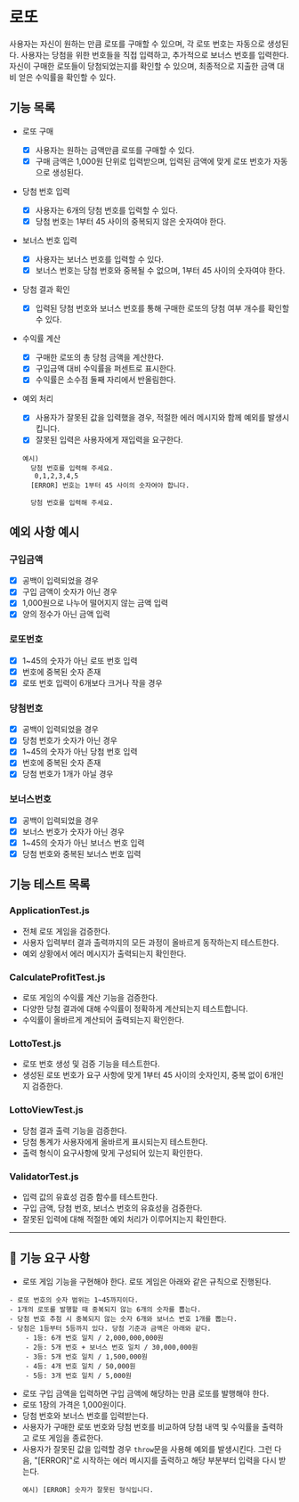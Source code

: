 # 로또

사용자는 자신이 원하는 만큼 로또를 구매할 수 있으며, 각 로또 번호는 자동으로 생성된다. 사용자는 당첨을 위한 번호들을 직접 입력하고, 추가적으로 보너스 번호를 입력한다. 자신이 구매한 로또들이 당첨되었는지를 확인할 수 있으며, 최종적으로 지출한 금액 대비 얻은 수익률을 확인할 수 있다.

## 기능 목록

- 로또 구매

  - [x] 사용자는 원하는 금액만큼 로또를 구매할 수 있다.
  - [x] 구매 금액은 1,000원 단위로 입력받으며, 입력된 금액에 맞게 로또 번호가 자동으로 생성된다.

- 당첨 번호 입력

  - [x] 사용자는 6개의 당첨 번호를 입력할 수 있다.
  - [x] 당첨 번호는 1부터 45 사이의 중복되지 않은 숫자여야 한다.

- 보너스 번호 입력

  - [x] 사용자는 보너스 번호를 입력할 수 있다.
  - [x] 보너스 번호는 당첨 번호와 중복될 수 없으며, 1부터 45 사이의 숫자여야 한다.

- 당첨 결과 확인

  - [x] 입력된 당첨 번호와 보너스 번호를 통해 구매한 로또의 당첨 여부 개수를 확인할 수 있다.

- 수익률 계산

  - [x] 구매한 로또의 총 당첨 금액을 계산한다.
  - [x] 구입금액 대비 수익률을 퍼센트로 표시한다.
  - [x] 수익률은 소수점 둘째 자리에서 반올림한다.

- 예외 처리

  - [x] 사용자가 잘못된 값을 입력했을 경우, 적절한 에러 메시지와 함께 예외를 발생시킵니다.
  - [x] 잘못된 입력은 사용자에게 재입력을 요구한다.

  ```
  예시)
    당첨 번호를 입력해 주세요.
     0,1,2,3,4,5
    [ERROR] 번호는 1부터 45 사이의 숫자여야 합니다.

    당첨 번호를 입력해 주세요.
  ```

## 예외 사항 예시

### 구입금액

- [x] 공백이 입력되었을 경우
- [x] 구입 금액이 숫자가 아닌 경우
- [x] 1,000원으로 나누어 떨어지지 않는 금액 입력
- [x] 양의 정수가 아닌 금액 입력

### 로또번호

- [x] 1~45의 숫자가 아닌 로또 번호 입력
- [x] 번호에 중복된 숫자 존재
- [x] 로또 번호 입력이 6개보다 크거나 작을 경우

### 당첨번호

- [x] 공백이 입력되었을 경우
- [x] 당첨 번호가 숫자가 아닌 경우
- [x] 1~45의 숫자가 아닌 당첨 번호 입력
- [x] 번호에 중복된 숫자 존재
- [x] 당첨 번호가 1개가 아닐 경우

### 보너스번호

- [x] 공백이 입력되었을 경우
- [x] 보너스 번호가 숫자가 아닌 경우
- [x] 1~45의 숫자가 아닌 보너스 번호 입력
- [x] 당첨 번호와 중복된 보너스 번호 입력

## 기능 테스트 목록

### ApplicationTest.js

- 전체 로또 게임을 검증한다.
- 사용자 입력부터 결과 출력까지의 모든 과정이 올바르게 동작하는지 테스트한다.
- 예외 상황에서 에러 메시지가 출력되는지 확인한다.

### CalculateProfitTest.js

- 로또 게임의 수익률 계산 기능을 검증한다.
- 다양한 당첨 결과에 대해 수익률이 정확하게 계산되는지 테스트합니다.
- 수익률이 올바르게 계산되어 출력되는지 확인한다.

### LottoTest.js

- 로또 번호 생성 및 검증 기능을 테스트한다.
- 생성된 로또 번호가 요구 사항에 맞게 1부터 45 사이의 숫자인지, 중복 없이 6개인지 검증한다.

### LottoViewTest.js

- 당첨 결과 출력 기능을 검증한다.
- 당첨 통계가 사용자에게 올바르게 표시되는지 테스트한다.
- 출력 형식이 요구사항에 맞게 구성되어 있는지 확인한다.

### ValidatorTest.js

- 입력 값의 유효성 검증 함수를 테스트한다.
- 구입 금액, 당첨 번호, 보너스 번호의 유효성을 검증한다.
- 잘못된 입력에 대해 적절한 예외 처리가 이루어지는지 확인한다.

---

## 🚀 기능 요구 사항

- 로또 게임 기능을 구현해야 한다. 로또 게임은 아래와 같은 규칙으로 진행된다.

```
- 로또 번호의 숫자 범위는 1~45까지이다.
- 1개의 로또를 발행할 때 중복되지 않는 6개의 숫자를 뽑는다.
- 당첨 번호 추첨 시 중복되지 않는 숫자 6개와 보너스 번호 1개를 뽑는다.
- 당첨은 1등부터 5등까지 있다. 당첨 기준과 금액은 아래와 같다.
    - 1등: 6개 번호 일치 / 2,000,000,000원
    - 2등: 5개 번호 + 보너스 번호 일치 / 30,000,000원
    - 3등: 5개 번호 일치 / 1,500,000원
    - 4등: 4개 번호 일치 / 50,000원
    - 5등: 3개 번호 일치 / 5,000원
```

- 로또 구입 금액을 입력하면 구입 금액에 해당하는 만큼 로또를 발행해야 한다.
- 로또 1장의 가격은 1,000원이다.
- 당첨 번호와 보너스 번호를 입력받는다.
- 사용자가 구매한 로또 번호와 당첨 번호를 비교하여 당첨 내역 및 수익률을 출력하고 로또 게임을 종료한다.
- 사용자가 잘못된 값을 입력할 경우 `throw`문을 사용해 예외를 발생시킨다. 그런 다음, "[ERROR]"로 시작하는 에러 메시지를 출력하고 해당 부분부터 입력을 다시 받는다.
  ```
  예시) [ERROR] 숫자가 잘못된 형식입니다.
  ```
